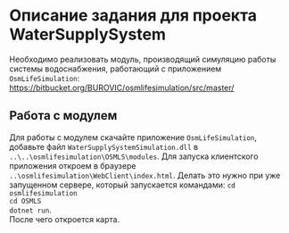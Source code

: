 # Описание задания для проекта WaterSupplySystem
Необходимо реализовать модуль, производящий симуляцию работы системы водоснабжения, работающий с приложением `OsmLifeSimulation`: https://bitbucket.org/BUROVIC/osmlifesimulation/src/master/
## Работа с модулем
Для работы с модулем скачайте приложение `OsmLifeSimulation`, добавьте файл `WaterSupplySystemSimulation.dll` в `..\..\osmlifesimulation\OSMLS\modules`. Для запуска клиентского приложения откроем в браузере `..\osmlifesimulation\WebClient\index.html`. Делать это нужно при уже запущенном сервере, который запускается командами:
`cd osmlifesimulation` \
`cd OSMLS` \
`dotnet run`. \
После чего откроется карта.

